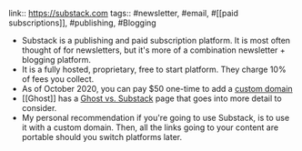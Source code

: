 ---
---

link:: https://substack.com
tags:: #newsletter, #email, #[[paid subscriptions]], #publishing, #Blogging

- Substack is a publishing and paid subscription platform. It is most often thought of for newsletters, but it's more of a combination newsletter + blogging platform.
- It is a fully hosted, proprietary, free to start platform. They charge 10% of fees you collect.
- As of October 2020, you can pay $50 one-time to add a [custom domain](https://blog.substack.com/p/new-add-a-custom-domain-to-your-substack)
- [[Ghost]] has a [Ghost vs. Substack](https://ghost.org/vs/substack/) page that goes into more detail to consider.
- My personal recommendation if you're going to use Substack, is to use it with a custom domain. Then, all the links going to your content are portable should you switch platforms later.